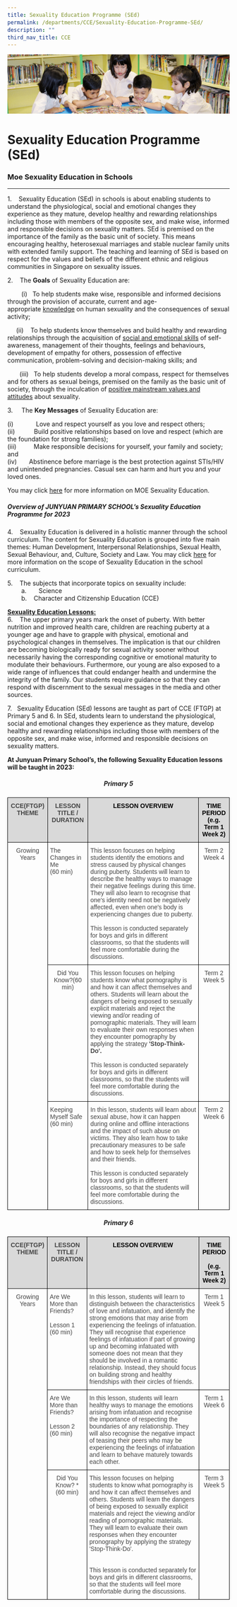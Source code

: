 ```yaml
---
title: Sexuality Education Programme (SEd)
permalink: /departments/CCE/Sexuality-Education-Programme-SEd/
description: ""
third_nav_title: CCE
---
```

![](/images/banner.gif)

Sexuality Education Programme (SEd)
===================================

### Moe Sexuality Education in Schools
----------------------------------

1.    Sexuality Education (SEd) in schools is about enabling students to understand the physiological, social and emotional changes they experience as they mature, develop healthy and rewarding relationships including those with members of the opposite sex, and make wise, informed and responsible decisions on sexuality matters. SEd is premised on the importance of the family as the basic unit of society. This means encouraging healthy, heterosexual marriages and stable nuclear family units with extended family support. The teaching and learning of SEd is based on respect for the values and beliefs of the different ethnic and religious communities in Singapore on sexuality issues.

2.    The <b>Goals</b> of Sexuality Education are:

        (i)   To help students make wise, responsible and informed decisions through the provision of accurate, current and age-appropriate <u>knowledge</u> on human sexuality and the consequences of sexual activity; 

        (ii)           To help students know themselves and build healthy and rewarding relationships through the acquisition of <u>social and emotional skills</u> of self-awareness, management of their thoughts, feelings and behaviours, development of empathy for others, possession of effective communication, problem-solving and decision-making skills; and 

       (iii)   To help students develop a moral compass, respect for themselves and for others as sexual beings, premised on the family as the basic unit of society, through the inculcation of <u>positive mainstream values and attitudes</u> about sexuality.
			 
			 
3.     The <b>Key Messages</b> of Sexuality Education are:

(i)             Love and respect yourself as you love and respect others; <br>
(ii)           Build positive relationships based on love and respect (which are the foundation for strong families); <br>
(iii)          Make responsible decisions for yourself, your family and society; and <br>
(iv)       Abstinence before marriage is the best protection against STIs/HIV and unintended pregnancies. Casual sex can harm and hurt you and your loved ones.

  

You may click [here](https://go.gov.sg/moe-sexuality-education) for more information on MOE Sexuality Education.


##### **Overview of JUNYUAN PRIMARY SCHOOL’s Sexuality Education Programme for 2023**

  

4.    Sexuality Education is delivered in a holistic manner through the school curriculum. The content for Sexuality Education is grouped into five main themes: Human Development, Interpersonal Relationships, Sexual Health, Sexual Behaviour, and, Culture, Society and Law. You may click [here](https://go.gov.sg/moe-sexuality-education-scope) for more information on the scope of Sexuality Education in the school curriculum.

  

5.    The subjects that incorporate topics on sexuality include: <br>
        a.       Science <br>
        b.    Character and Citizenship Education (CCE)
				
				
<u><b>Sexuality Education Lessons:</b></u> <br>
6.    The upper primary years mark the onset of puberty. With better nutrition and improved health care, children are reaching puberty at a younger age and have to grapple with physical, emotional and psychological changes in themselves. The implication is that our children are becoming biologically ready for sexual activity sooner without necessarily having the corresponding cognitive or emotional maturity to modulate their behaviours. Furthermore, our young are also exposed to a wide range of influences that could endanger health and undermine the integrity of the family. Our students require guidance so that they can respond with discernment to the sexual messages in the media and other sources.

  

7.   Sexuality Education (SEd) lessons are taught as part of CCE (FTGP) at Primary 5 and 6. In SEd, students learn to understand the physiological, social and emotional changes they experience as they mature, develop healthy and rewarding relationships including those with members of the opposite sex, and make wise, informed and responsible decisions on sexuality matters. 

<b>At Junyuan Primary School’s, the following Sexuality Education lessons will be taught in 2023:</b>



##### <center> **Primary 5** </center>



<style type="text/css">
.tg  {border-collapse:collapse;border-spacing:0;}
.tg td{border-color:black;border-style:solid;border-width:1px;font-family:Arial, sans-serif;font-size:14px;
  overflow:hidden;padding:10px 5px;word-break:normal;}
.tg th{border-color:black;border-style:solid;border-width:1px;font-family:Arial, sans-serif;font-size:14px;
  font-weight:normal;overflow:hidden;padding:10px 5px;word-break:normal;}
.tg .tg-reen{background-color:#D9D9D9;color:#454545;font-weight:bold;text-align:center;vertical-align:top}
.tg .tg-umoi{color:#454545;text-align:center;vertical-align:top}
.tg .tg-que8{color:#454545;text-align:left;vertical-align:top}
</style>
<table class="tg">
<thead>
  <tr>
    <th class="tg-reen">CCE(FTGP) THEME</th>
    <th class="tg-reen">LESSON TITLE / DURATION</th>
    <th class="tg-reen"><span style="color:black">LESSON OVERVIEW</span><br></th>
    <th class="tg-reen"><span style="color:black">TIME PERIOD</span><br><span style="color:black">(e.g. Term 1 Week 2)</span></th>
  </tr>
</thead>
<tbody>
  <tr>
    <td class="tg-umoi" rowspan="3"><span style="font-weight:normal">Growing Years</span></td>
    <td class="tg-que8">The Changes in Me<br>(60 min)</td>
    <td class="tg-que8">This lesson focuses on helping students identify the emotions and stress caused by physical changes during puberty. Students will learn to describe the healthy ways to manage their negative feelings during this time. They will also learn to recognise that one's identity need not be negatively affected, even when one's body is experiencing changes due to puberty. <br><br>This lesson is conducted separately for boys and girls in different classrooms, so that the students will feel more comfortable during the discussions. </td>
    <td class="tg-umoi">Term 2 Week 4</td>
  </tr>
  <tr>
    <td class="tg-umoi">Did You Know?(60 min)</td>
    <td class="tg-que8">This lesson focuses on helping students know what pornography is and how it can affect themselves and others. Students will learn about the dangers of being exposed to sexually explicit materials and reject the viewing and/or reading of pornographic materials. They will learn to evaluate their own responses when they encounter pornography by applying the strategy <span style="font-weight:bold">'Stop-Think-Do'.</span><br><br>This lesson is conducted separately for boys and girls in different classrooms, so that the students will feel more comfortable during the discussions.</td>
    <td class="tg-umoi">Term 2 Week 5</td>
  </tr>
  <tr>
    <td class="tg-que8"><span style="font-weight:normal">Keeping Myself Safe</span><br>(60 min)</td>
    <td class="tg-que8">In this lesson, students will learn about sexual abuse, how it can happen during online and offline interactions and the impact of such abuse on victims. They also learn how to take precautionary measures to be safe and how to seek help for themselves and their friends.<br><br>This lesson is conducted separately for boys and girls in different classrooms, so that the students will feel more comfortable during the discussions. </td>
    <td class="tg-umoi">Term 2 Week 6</td>
  </tr>
</tbody>
</table>



##### <center> **Primary 6** </center>


<style type="text/css">
.tg  {border-collapse:collapse;border-spacing:0;}
.tg td{border-color:black;border-style:solid;border-width:1px;font-family:Arial, sans-serif;font-size:14px;
  overflow:hidden;padding:10px 5px;word-break:normal;}
.tg th{border-color:black;border-style:solid;border-width:1px;font-family:Arial, sans-serif;font-size:14px;
  font-weight:normal;overflow:hidden;padding:10px 5px;word-break:normal;}
.tg .tg-reen{background-color:#D9D9D9;color:#454545;font-weight:bold;text-align:center;vertical-align:top}
.tg .tg-umoi{color:#454545;text-align:center;vertical-align:top}
.tg .tg-que8{color:#454545;text-align:left;vertical-align:top}
</style>
<table class="tg">
<thead>
  <tr>
    <th class="tg-reen">CCE(FTGP) THEME</th>
    <th class="tg-reen">LESSON TITLE / DURATION</th>
    <th class="tg-reen"><span style="color:black">LESSON OVERVIEW</span></th>
    <th class="tg-reen"><span style="color:black">TIME PERIOD</span><br><br><span style="color:black">(e.g. Term 1 Week 2)</span></th>
  </tr>
</thead>
<tbody>
  <tr>
    <td class="tg-umoi" rowspan="3">Growing Years</td>
    <td class="tg-que8">Are We More than Friends?<br><br>Lesson 1<br>(60 min)</td>
    <td class="tg-que8">In this lesson, students will learn to distinguish between the characteristics of love and infatuation, and identify the strong emotions that may arise from experiencing the feelings of infatuation. They will recognise that experience feelings of infatuation if part of growing up and becoming infatuated with someone does not mean that they should be involved in a romantic relationship. Instead, they should focus on building strong and healthy friendships with their circles of friends.</td>
    <td class="tg-umoi"><span style="font-weight:normal">Term 1 Week 5</span></td>
  </tr>
  <tr>
    <td class="tg-que8">Are We More than Friends?<br><br>Lesson 2<br>(60 min)</td>
    <td class="tg-que8">In this lesson, students will learn healthy ways to manage the emotions arising from infatuation and recognise the importance of respecting the boundaries of any relationship. They will also recognise the negative impact of teasing their peers who may be experiencing the feelings of infatuation and learn to behave maturely towards each other.</td>
    <td class="tg-umoi"><span style="font-weight:normal">Term 1 Week 6</span></td>
  </tr>
  <tr>
    <td class="tg-umoi">Did You Know? *<br>(60 min)</td>
    <td class="tg-que8">This lesson focuses on helping students to know what pornography is and how it can affect themselves and others. Students will learn the dangers of being exposed to sexually explicit materials and reject the viewing and/or reading of pornographic materials. They will learn to evaluate their own responses when they encounter pronography by applying the strategy 'Stop-Think-Do'.<br><br><br>This lesson is conducted separately for boys and girls in different classrooms, so that the students will feel more comfortable during the discussions.</td>
    <td class="tg-umoi"><span style="font-weight:normal">Term 3 Week 5</span></td>
  </tr>
</tbody>
</table>